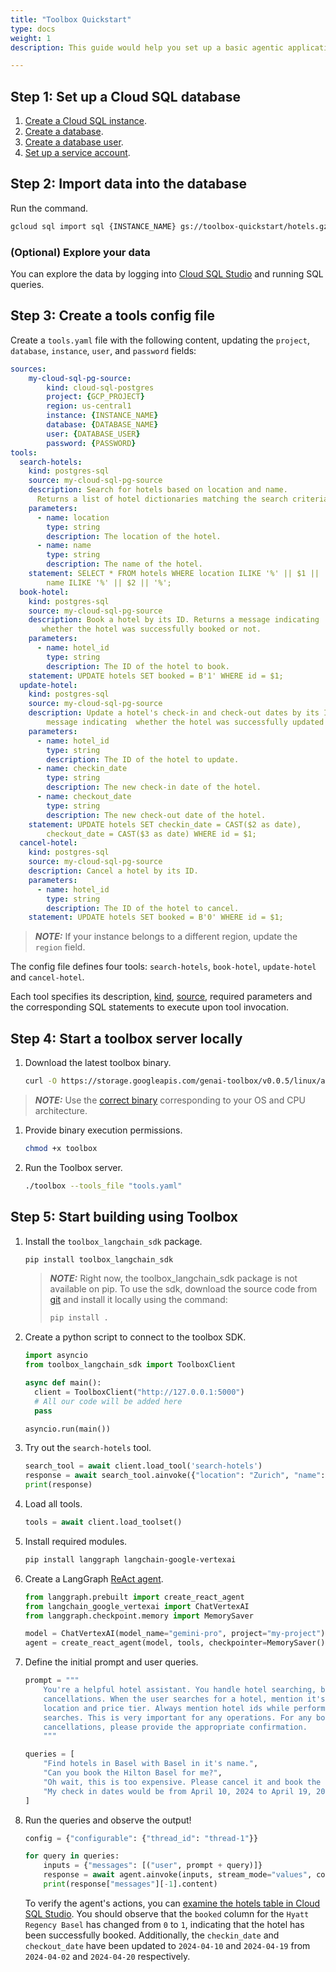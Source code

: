 ```yaml
---
title: "Toolbox Quickstart"
type: docs
weight: 1
description: This guide would help you set up a basic agentic application using toolbox.

---
```


## Step 1: Set up a Cloud SQL database

1. [Create a Cloud SQL instance](https://cloud.google.com/sql/docs/postgres/connect-instance-local-computer#create-instance).
1. [Create a
   database](https://cloud.google.com/sql/docs/postgres/connect-instance-local-computer#create-database).
1. [Create a database
   user](https://cloud.google.com/sql/docs/postgres/connect-instance-local-computer#create_a_user).
1. [Set up a service
   account](https://cloud.google.com/sql/docs/postgres/connect-instance-local-computer#set_up_a_service_account).

## Step 2: Import data into the database

Run the command.

```bash
gcloud sql import sql {INSTANCE_NAME} gs://toolbox-quickstart/hotels.gz --database={DATABASE_NAME}
```

### (Optional) Explore your data

You can explore the data by logging into [Cloud SQL
Studio](https://cloud.google.com/sql/docs/mysql/manage-data-using-studio#explore-data)
and running SQL queries.

## Step 3: Create a tools config file

Create a `tools.yaml` file with the following content, updating the `project`,
`database`, `instance`, `user`, and `password` fields:

```yaml
sources:
    my-cloud-sql-pg-source:
        kind: cloud-sql-postgres
        project: {GCP_PROJECT}
        region: us-central1
        instance: {INSTANCE_NAME}
        database: {DATABASE_NAME}
        user: {DATABASE_USER}
        password: {PASSWORD}
tools:
  search-hotels:
    kind: postgres-sql
    source: my-cloud-sql-pg-source
    description: Search for hotels based on location and name. 
      Returns a list of hotel dictionaries matching the search criteria.
    parameters:
      - name: location
        type: string
        description: The location of the hotel.
      - name: name
        type: string
        description: The name of the hotel.
    statement: SELECT * FROM hotels WHERE location ILIKE '%' || $1 || '%' AND
        name ILIKE '%' || $2 || '%';
  book-hotel:
    kind: postgres-sql
    source: my-cloud-sql-pg-source
    description: Book a hotel by its ID. Returns a message indicating 
       whether the hotel was successfully booked or not.
    parameters:
      - name: hotel_id
        type: string
        description: The ID of the hotel to book.
    statement: UPDATE hotels SET booked = B'1' WHERE id = $1;
  update-hotel:
    kind: postgres-sql
    source: my-cloud-sql-pg-source
    description: Update a hotel's check-in and check-out dates by its ID. Returns a 
        message indicating  whether the hotel was successfully updated or not.
    parameters:
      - name: hotel_id
        type: string
        description: The ID of the hotel to update.
      - name: checkin_date
        type: string
        description: The new check-in date of the hotel.
      - name: checkout_date
        type: string
        description: The new check-out date of the hotel.
    statement: UPDATE hotels SET checkin_date = CAST($2 as date),
        checkout_date = CAST($3 as date) WHERE id = $1;
  cancel-hotel:
    kind: postgres-sql
    source: my-cloud-sql-pg-source
    description: Cancel a hotel by its ID.
    parameters:
      - name: hotel_id
        type: string
        description: The ID of the hotel to cancel.
    statement: UPDATE hotels SET booked = B'0' WHERE id = $1;
```

> **_NOTE:_**  If your instance belongs to a different region, update the `region` field.

The config file defines four tools:
`search-hotels`, `book-hotel`, `update-hotel` and `cancel-hotel`.

Each tool specifies its description,
[kind](https://github.com/googleapis/genai-toolbox/tree/main/docs/sources#kinds-of-sources),
[source](https://github.com/googleapis/genai-toolbox/blob/main/docs/sources/README.md), required parameters
and the corresponding SQL statements to execute upon tool invocation.

## Step 4: Start a toolbox server locally

1. Download the latest toolbox binary.

    ```bash
    curl -O https://storage.googleapis.com/genai-toolbox/v0.0.5/linux/amd64/toolbox
    ```

  > **_NOTE:_**  Use the [correct binary](https://github.com/googleapis/genai-toolbox/releases) corresponding to your OS and CPU architecture.

1. Provide binary execution permissions.

    ```bash
    chmod +x toolbox
    ```

1. Run the Toolbox server.

    ```bash
    ./toolbox --tools_file "tools.yaml"
    ```

## Step 5: Start building using Toolbox

1. Install the `toolbox_langchain_sdk` package.

    ```bash
    pip install toolbox_langchain_sdk
    ```

    > **_NOTE:_** 
    > Right now, the toolbox_langchain_sdk package is not available on pip. To
    > use the sdk, download the source code from [git](https://github.com/googleapis/genai-toolbox/tree/main/sdks/langchain) and install it locally
    > using the command:
    >
    > ```bash
    > pip install .
    > ```

1. Create a python script to connect to the toolbox SDK.

    ```python
    import asyncio
    from toolbox_langchain_sdk import ToolboxClient

    async def main():
      client = ToolboxClient("http://127.0.0.1:5000")
      # All our code will be added here
      pass

    asyncio.run(main())
    ```

1. Try out the `search-hotels` tool.

    ```python
    search_tool = await client.load_tool('search-hotels')
    response = await search_tool.ainvoke({"location": "Zurich", "name": ""})
    print(response)
    ```

1. Load all tools.

    ```python
    tools = await client.load_toolset()
    ```

1. Install required modules.

    ```bash
    pip install langgraph langchain-google-vertexai
    ```

1. Create a LangGraph [ReAct
   agent](https://langchain-ai.github.io/langgraph/reference/prebuilt/#langgraph.prebuilt.chat_agent_executor.create_react_agent).


    ```python
    from langgraph.prebuilt import create_react_agent
    from langchain_google_vertexai import ChatVertexAI
    from langgraph.checkpoint.memory import MemorySaver

    model = ChatVertexAI(model_name="gemini-pro", project="my-project") # Change the GCP project here
    agent = create_react_agent(model, tools, checkpointer=MemorySaver())
    ```

1. Define the initial prompt and user queries.

    ```python
    prompt = """
        You're a helpful hotel assistant. You handle hotel searching, booking and
        cancellations. When the user searches for a hotel, mention it's name, id, 
        location and price tier. Always mention hotel ids while performing any 
        searches. This is very important for any operations. For any bookings or 
        cancellations, please provide the appropriate confirmation.
        """
    
    queries = [
        "Find hotels in Basel with Basel in it's name.",
        "Can you book the Hilton Basel for me?",
        "Oh wait, this is too expensive. Please cancel it and book the Hyatt Regency instead.",
        "My check in dates would be from April 10, 2024 to April 19, 2024.",
    ]
    ```

1. Run the queries and observe the output!

    ```python
    config = {"configurable": {"thread_id": "thread-1"}}

    for query in queries:
        inputs = {"messages": [("user", prompt + query)]}
        response = await agent.ainvoke(inputs, stream_mode="values", config=config)
        print(response["messages"][-1].content)
    ```

    To verify the agent's actions, you can [examine the hotels table in Cloud
    SQL Studio](#optional-explore-your-data). You should observe that the
    `booked` column for the `Hyatt Regency Basel` has changed from `0` to `1`,
    indicating that the hotel has been successfully booked. Additionally, the
    `checkin_date` and `checkout_date` have been updated to `2024-04-10` and
    `2024-04-19` from `2024-04-02` and `2024-04-20` respectively.
